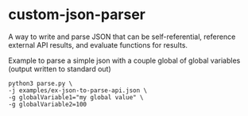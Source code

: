 # custom-json-parser
A way to write and parse JSON that can be self-referential, reference external API results, and evaluate functions for results.

Example to parse a simple json with a couple global of global variables (output written to standard out)
```
python3 parse.py \
-j examples/ex-json-to-parse-api.json \
-g globalVariable1="my global value" \
-g globalVariable2=100
```

